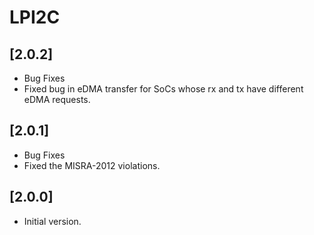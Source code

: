 # LPI2C

## [2.0.2]

- Bug Fixes
- Fixed bug in eDMA transfer for SoCs whose rx and tx have different eDMA requests.

## [2.0.1]

- Bug Fixes
- Fixed the MISRA-2012 violations.

## [2.0.0]

- Initial version.
